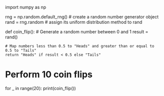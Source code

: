 import numpy as np

rng = np.random.default_rng()  # create a random number generator object
rand = rng.random  # assign its uniform distribution method to rand

def coin_flip():
    # Generate a random number between 0 and 1
    result = rand()
    
    # Map numbers less than 0.5 to "Heads" and greater than or equal to 0.5 to "Tails"
    return "Heads" if result < 0.5 else "Tails"

# Perform 10 coin flips
for _ in range(20):
    print(coin_flip())
